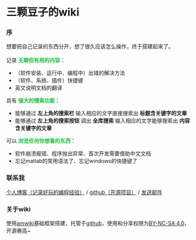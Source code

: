 # 三颗豆子的wiki
### 序
想要把自己记录的东西分开，想了很久应该怎么操作，终于搭建起来了。<br>  
记录 **<font color="#19be38">无聊但有用的内容</font>**：
* （软件安装、运行中、编程中）出错的解决方法
* （软件、系统、插件）快捷键
* 英文说明文档的翻译  

具有 **<font color="#19be38">强大的搜索功能</font>**：
* 能够通过 **左上角的搜索栏** 输入相应的文字直接搜索出 **标题含关键字的文章**
* 能够通过 **左上角的搜索按钮** 调出 **全库搜索** 输入相应的文字能够搜索出 **内容含关键字的文章**

可以 **<font color="#19be38">浏览任何你想看的东西</font>**：
* 软件崩溃报错、程序抛出异常、首次开发需要借助中文文档
* 忘记matlab的常用语法了、忘记windows的快捷键了

### 联系我
<font color="#478cdc"><i class="fa fa-globe"></i></font> [个人博客（记录好玩的编程经验）](http://www.bewindoweb.com) / <font color="#478cdc"><i class="fa fa-github"></i></font> [github（开源项目）](https://github.com/BEWINDOWEB) / <font color="#478cdc"><i class="fa fa-envelope"></i></font> [发送邮件](Mailto:bewindoweb1995@foxmail.com)

### 关于wiki
使用[amwiki](https://github.com/TevinLi/amWiki)基础框架搭建，托管于[github](https://bewindoweb.github.io/)，使用和分享权限为[BY-NC-SA 4.0](http://creativecommons.org/licenses/by-nc-sa/4.0/)，开源赛高~
